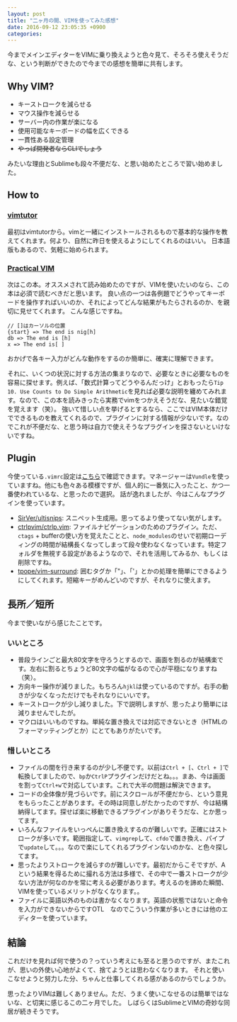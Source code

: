 ```yaml
---
layout: post
title: "二ヶ月の間、VIMを使ってみた感想"
date: 2016-09-12 23:05:35 +0900
categories:
---
```


今までメインエディターをVIMに乗り換えようと色々見て、そろそろ使えそうだな、という判断ができたので今までの感想を簡単に共有します。

## Why VIM?

- キーストロークを減らせる
- マウス操作を減らせる
- サーバー内の作業が楽になる
- 使用可能なキーボードの幅を広くできる
- 一貫性ある設定管理
- ~~やっぱ開発者ならCLIでしょう~~

みたいな理由とSublimeも段々不便だな、と思い始めたところで習い始めました。

## How to

### [vimtutor](http://linuxcommand.org/man_pages/vimtutor1.html)

最初はvimtutorから。vimと一緒にインストールされるもので基本的な操作を教えてくれます。何より、自然に昨日を使えるようにしてくれるのはいい。
日本語版もあるので、気軽に始められます。

### [Practical VIM](https://pragprog.com/book/dnvim2/practical-vim-second-edition)

次はこの本。オススメされて読み始めたのですが、VIMを使いたいのなら、この本は必須で読むべきだと思います。
良い点の一つは各例題でどうやってキーボードを操作すればいいのか、それによってどんな結果がもたらされるのか、を親切に見せてくれます。
こんな感じですね。

```
// []はカーソルの位置
{start} => The end is nig[h]
db => The end is [h]
x => The end is[ ]
```

おかげで各キー入力がどんな動作をするのか簡単に、確実に理解できます。

それに、いくつの状況に対する方法の集まりなので、必要なときに必要なものを容易に探せます。例えば、「数式計算ってどうやるんだっけ」とおもったら`Tip 10. Use Counts to Do Simple Arithmetic`を見れば必要な説明を纏めてみれます。なので、この本を読みきったら実務でvimをつかえそうだな、見たいな錯覚を覚えます（笑）。
強いて惜しい点を挙げるとするなら、ここではVIM本体だけでできるものを教えてくれるので、プラグインに対する情報が少ないです。なのでこれが不便だな、と思う時は自力で使えそうなプラグインを探さないといけないですね。


## Plugin

今使っている`.vimrc`設定は[こちら](https://github.com/riseshia/dotfiles/blob/master/vimrc)で確認できます。マネージャーは`Vundle`を使っていますね。他にも色々ある模様ですが、個人的に一番気に入ったこと、かつ一番使われているな、と思ったので選択。
話が逸れましたが、今はこんなプラグインを使っています。

- [SirVer/ultisnips](https://github.com/SirVer/ultisnips): スニペット生成用。思ってるより使ってない気がします。
- [ctrlpvim/ctrlp.vim](http://ctrlpvim.github.io/ctrlp.vim/): ファイルナビゲーションのためのプラグイン。ただ、`ctags` + bufferの使い方を覚えたことと、`node_modules`のせいで初期ローディングの時間が結構長くなってしまって段々使わなくなっています。特定フォルダを無視する設定があるようなので、それを活用してみるか、もしくは削除ですね。
- [tpope/vim-surround](https://github.com/tpope/vim-surround): 囲むタグか「"」、「'」とかの処理を簡単にできるようにしてくれます。短縮キーがめんどいのですが、それなりに使えます。

## 長所／短所

今まで使いながら感じたことです。

### いいところ

- 普段ラインごと最大80文字を守ろうとするので、画面を割るのが結構楽です。左右に割るとちょうど80文字の幅がなるので心が平穏になりますね（笑）。
- 方向キー操作が減りました。もちろん`hjkl`は使っているのですが。右手の動きが少なくなっただけでもそれなりにいいです。
- キーストロークが少し減りました。下で説明しますが、思ったより簡単には減りませんでしたが。
- マクロはいいものですね。単純な置き換えでは対応できないとき（HTMLのフォーマッティングとか）にとてもありがたいです。

### 惜しいところ

- ファイルの間を行き来するのが少し不便です。以前は`Ctrl + [`、`Ctrl + ]`で転換してましたので、`bp`か`CtrlP`プラグインだけだとね。。。まあ、今は画面を割って`Ctrl+w`で対応しています。これで大半の問題は解決できます。
- コードの全体像が見づらいです。前にスクロールが不便だから、という意見をもらったことがあります。その時は同意しがたかったのですが、今は結構納得してます。探せば楽に移動できるプラグインがありそうだな、とか思ってます。
- いろんなファイルをいっぺんに置き換えするのが難しいです。正確にはストロークが多いです。範囲指定して、`vimgrep`して、`cfdo`で置き換え、パイプで`update`して。。。なので楽にしてくれるプラグインないのかな、と色々探してます。
- 思ったよりストロークを減らすのが難しいです。最初だからこそですが、Aという結果を得るために撮れる方法は多様で、その中で一番ストロークが少ない方法が何なのかを常に考える必要があります。考えるのを諦めた瞬間、VIMを使っているメリットがなくなります。。
- ファイルに英語以外のものは書かなくなります。英語の状態ではないと命令を入力ができないからですOTL　なのでこういう作業が多いときには他のエディターを使っています。

## 結論

これだけを見れば何で使うの？っていう考えにも至ると思うのですが、またこれが、思いの外使い心地がよくて、捨てようとは思わなくなります。
それと使いこなせようと努力した分、ちゃんと仕事してくれる感があるのからでしょうか。

思ったよりVIMは難しくありません。ただ、うまく使いこなせるのは簡単ではないな、と切実に感じるこの二ヶ月でした。
しばらくはSublimeとVIMの奇妙な同居が続きそうです。

